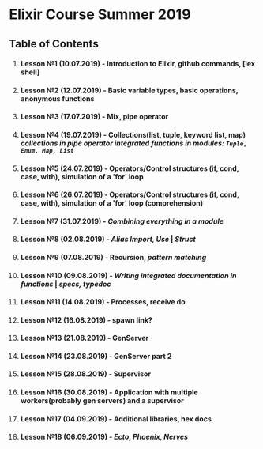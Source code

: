 # Elixir Course Summer 2019

## Table of Contents

1. #### Lesson №1 (10.07.2019) - Introduction to Elixir, github commands, [iex shell]
2. #### Lesson №2 (12.07.2019) - Basic variable types, basic operations, anonymous functions

3. #### Lesson №3 (17.07.2019) - Mix, pipe operator
4. #### Lesson №4 (19.07.2019) - Collections(list, tuple, keyword list, map) *collections in pipe operator* *integrated functions in modules: `Tuple, Enum, Map, List`*

5. #### Lesson №5 (24.07.2019) - Operators/Control structures (if, cond, case, with), simulation of a 'for' loop
6. #### Lesson №6 (26.07.2019) - Operators/Control structures (if, cond, case, with), simulation of a 'for' loop (comprehension)

7. #### Lesson №7 (31.07.2019) - *Combining everything in a module*
8. #### Lesson №8 (02.08.2019) - *Alias Import, Use* | *Struct* 

9. #### Lesson №9 (07.08.2019) - Recursion, *pattern matching*
10. #### Lesson №10 (09.08.2019) - *Writing integrated documentation in functions* | *specs, typedoc*

11. #### Lesson №11 (14.08.2019) - Processes, receive do
12. #### Lesson №12 (16.08.2019) - spawn link?

13. #### Lesson №13 (21.08.2019) - GenServer
14. #### Lesson №14 (23.08.2019) - GenServer part 2

15. #### Lesson №15 (28.08.2019) - Supervisor
16. #### Lesson №16 (30.08.2019) - Application with multiple workers(probably gen servers) and a supervisor

17. #### Lesson №17 (04.09.2019) - Additional libraries, hex docs
18. #### Lesson №18 (06.09.2019) - *Ecto, Phoenix, Nerves*
